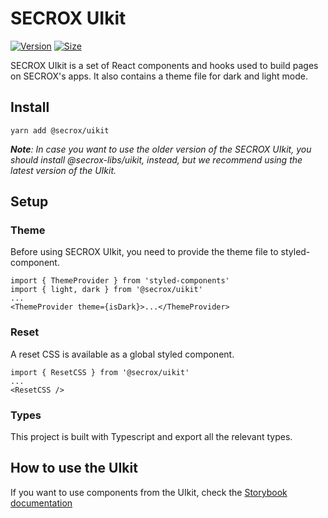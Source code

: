 # SECROX UIkit

[![Version](https://img.shields.io/npm/v/@secrox/uikit)](https://www.npmjs.com/package/@secrox/uikit) [![Size](https://img.shields.io/bundlephobia/min/@secrox/uikit)](https://www.npmjs.com/package/@secrox/uikit)

SECROX UIkit is a set of React components and hooks used to build pages on SECROX's apps. It also contains a theme file for dark and light mode.

## Install

`yarn add @secrox/uikit`

***Note**: In case you want to use the older version of the SECROX UIkit, you should install @secrox-libs/uikit, instead, but we recommend using the latest version of the UIkit.*


## Setup

### Theme

Before using SECROX UIkit, you need to provide the theme file to styled-component.

```
import { ThemeProvider } from 'styled-components'
import { light, dark } from '@secrox/uikit'
...
<ThemeProvider theme={isDark}>...</ThemeProvider>
```

### Reset

A reset CSS is available as a global styled component.

```
import { ResetCSS } from '@secrox/uikit'
...
<ResetCSS />
```

### Types

This project is built with Typescript and export all the relevant types.

## How to use the UIkit

If you want to use components from the UIkit, check the [Storybook documentation](https://secrox.github.io/pancake-uikit/)
